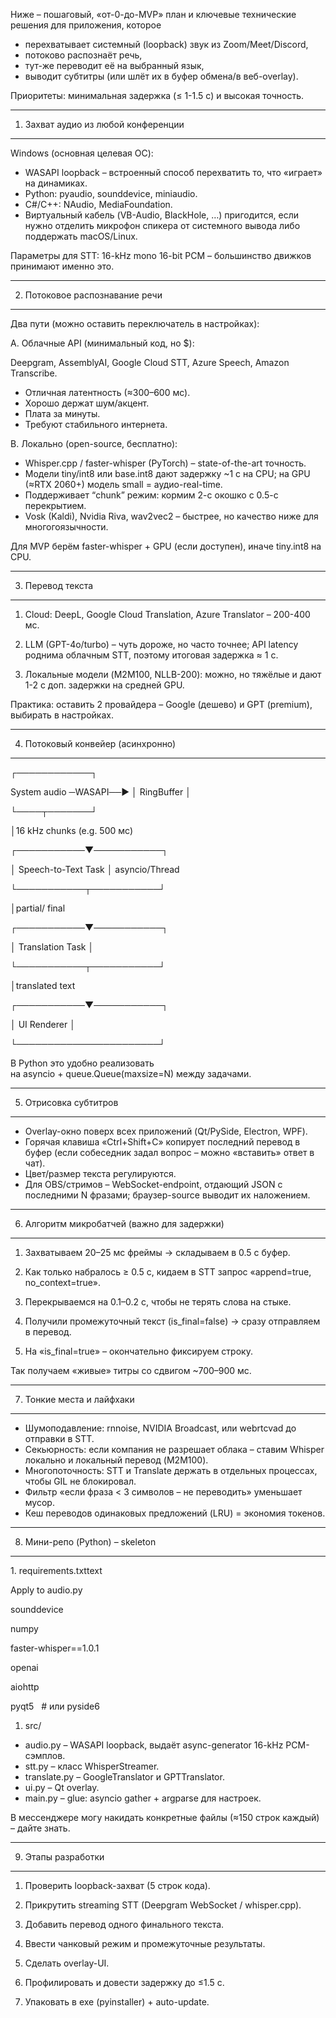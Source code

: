 Ниже – пошаговый, «от-0-до-MVP» план и ключевые технические решения для приложения, которое

- перехватывает системный (loopback) звук из Zoom/Meet/Discord,
- потоково распознаёт речь,
- тут-же переводит её на выбранный язык,
- выводит субтитры (или шлёт их в буфер обмена/в веб-overlay).

Приоритеты: минимальная задержка (≤ 1-1.5 с) и высокая точность.

---

1. Захват аудио из любой конференции

---

Windows (основная целевая ОС):

- WASAPI loopback – встроенный способ перехватить то, что «играет» на динамиках.
- Python: pyaudio, sounddevice, miniaudio.
- C#/C++: NAudio, MediaFoundation.
- Виртуальный кабель (VB-Audio, BlackHole, …) пригодится, если нужно отделить микрофон спикера от системного вывода либо поддержать macOS/Linux.

Параметры для STT: 16-kHz mono 16-bit PCM – большинство движков принимают именно это.

---

2. Потоковое распознавание речи

---

Два пути (можно оставить переключатель в настройках):

A. Облачные API (минимальный код, но \$):

Deepgram, AssemblyAI, Google Cloud STT, Azure Speech, Amazon Transcribe.

- Отличная латентность (≈300–600 мс).
- Хорошо держат шум/акцент.
- Плата за минуты.
- Требуют стабильного интернета.

B. Локально (open-source, бесплатно):

- Whisper.cpp / faster-whisper (PyTorch) – state-of-the-art точность.
- Модели tiny/int8 или base.int8 дают задержку ~1 с на CPU; на GPU (≈RTX 2060+) модель small = аудио-real-time.
- Поддерживает “chunk” режим: кормим 2-с окошко с 0.5-с перекрытием.
- Vosk (Kaldi), Nvidia Riva, wav2vec2 – быстрее, но качество ниже для многогоязычности.

Для MVP берём faster-whisper + GPU (если доступен), иначе tiny.int8 на CPU.

---

3. Перевод текста

---

1) Cloud: DeepL, Google Cloud Translation, Azure Translator – 200-400 мс.

2) LLM (GPT-4o/turbo) – чуть дороже, но часто точнее; API latency роднима облачным STT, поэтому итоговая задержка ≈ 1 с.

3) Локальные модели (M2M100, NLLB-200): можно, но тяжёлые и дают 1-2 с доп. задержки на средней GPU.

Практика: оставить 2 провайдера – Google (дешево) и GPT (premium), выбирать в настройках.

---

4. Потоковый конвейер (асинхронно)

---

┌────────────┐

System audio ─WASAPI──► │ RingBuffer │

└────┬───────┘

│16 kHz chunks (e.g. 500 мс)

┌───────────▼───────────┐

│ Speech-to-Text Task │ asyncio/Thread

└───────────┬───────────┘

│partial/ final

┌───────────▼───────────┐

│ Translation Task │

└───────────┬───────────┘

│translated text

┌───────────▼───────────┐

│ UI Renderer │

└───────────────────────┘

В Python это удобно реализовать на asyncio + queue.Queue(maxsize=N) между задачами.

---

5. Отрисовка субтитров

---

- Overlay-окно поверх всех приложений (Qt/PySide, Electron, WPF).
- Горячая клавиша «Ctrl+Shift+C» копирует последний перевод в буфер (если собеседник задал вопрос – можно «вставить» ответ в чат).
- Цвет/размер текста регулируются.
- Для OBS/стримов – WebSocket-endpoint, отдающий JSON с последними N фразами; браузер-source выводит их наложением.

---

6. Алгоритм микробатчей (важно для задержки)

---

1. Захватываем 20–25 мс фреймы → складываем в 0.5 с буфер.

1. Как только набралось ≥ 0.5 с, кидаем в STT запрос «append=true, no_context=true».
2. Перекрываемся на 0.1–0.2 с, чтобы не терять слова на стыке.
3. Получили промежуточный текст (is_final=false) → сразу отправляем в перевод.
4. На «is_final=true» – окончательно фиксируем строку.

Так получаем «живые» титры со сдвигом ~700–900 мс.

---

7. Тонкие места и лайфхаки

---

- Шумоподавление: rnnoise, NVIDIA Broadcast, или webrtcvad до отправки в STT.
- Секьюрность: если компания не разрешает облака – ставим Whisper локально и локальный перевод (M2M100).
- Многопоточность: STT и Translate держать в отдельных процессах, чтобы GIL не блокировал.
- Фильтр «если фраза < 3 символов – не переводить» уменьшает мусор.
- Кеш переводов одинаковых предложений (LRU) = экономия токенов.

---

8. Мини-репо (Python) – skeleton

---

1. requirements.txttext

Apply to audio.py

sounddevice

numpy

faster-whisper==1.0.1

openai

aiohttp

pyqt5   # или pyside6

1. src/
- audio.py – WASAPI loopback, выдаёт async-generator 16-kHz PCM-сэмплов.
- stt.py – класс WhisperStreamer.
- translate.py – GoogleTranslator и GPTTranslator.
- ui.py – Qt overlay.
- main.py – glue: asyncio gather + argparse для настроек.

В мессенджере могу накидать конкретные файлы (≈150 строк каждый) – дайте знать.

---

9. Этапы разработки

---

1. Проверить loopback-захват (5 строк кода).

1. Прикрутить streaming STT (Deepgram WebSocket / whisper.cpp).
2. Добавить перевод одного финального текста.
3. Ввести чанковый режим и промежуточные результаты.
4. Сделать overlay-UI.
5. Профилировать и довести задержку до ≤1.5 с.
6. Упаковать в exe (pyinstaller) + auto-update.